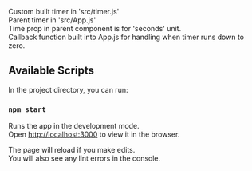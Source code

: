 Custom built timer in 'src/timer.js' <br>
Parent timer in 'src/App.js' <br>
Time prop in parent component is for 'seconds' unit. <br>
Callback function built into App.js for handling when timer runs down to zero. <br>

## Available Scripts

In the project directory, you can run:

### `npm start`

Runs the app in the development mode.<br>
Open [http://localhost:3000](http://localhost:3000) to view it in the browser.

The page will reload if you make edits.<br>
You will also see any lint errors in the console.





